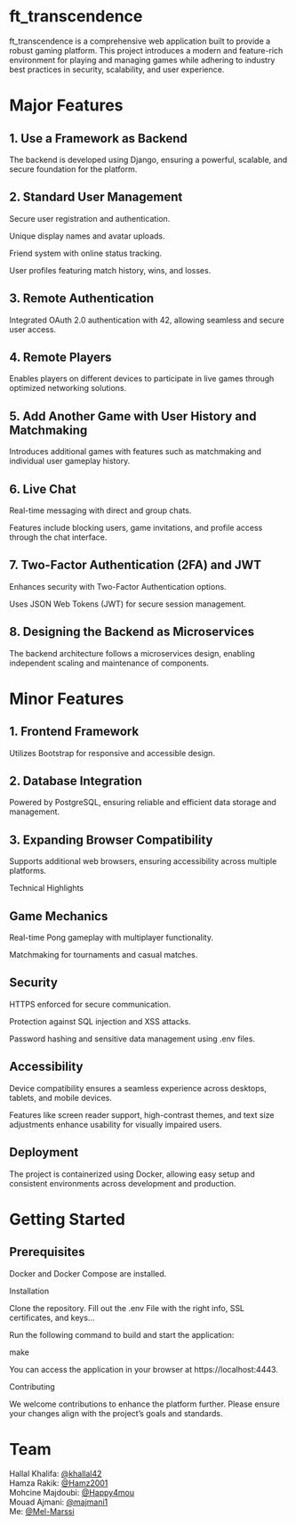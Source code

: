 
# ft_transcendence

ft_transcendence is a comprehensive web application built to provide a robust gaming platform. This project introduces a modern and feature-rich environment for playing and managing games while adhering to industry best practices in security, scalability, and user experience.

# Major Features

## 1. Use a Framework as Backend

The backend is developed using Django, ensuring a powerful, scalable, and secure foundation for the platform.

## 2. Standard User Management

Secure user registration and authentication.

Unique display names and avatar uploads.

Friend system with online status tracking.

User profiles featuring match history, wins, and losses.

## 3. Remote Authentication

Integrated OAuth 2.0 authentication with 42, allowing seamless and secure user access.

## 4. Remote Players

Enables players on different devices to participate in live games through optimized networking solutions.

## 5. Add Another Game with User History and Matchmaking

Introduces additional games with features such as matchmaking and individual user gameplay history.

## 6. Live Chat

Real-time messaging with direct and group chats.

Features include blocking users, game invitations, and profile access through the chat interface.

## 7. Two-Factor Authentication (2FA) and JWT

Enhances security with Two-Factor Authentication options.

Uses JSON Web Tokens (JWT) for secure session management.

## 8. Designing the Backend as Microservices

The backend architecture follows a microservices design, enabling independent scaling and maintenance of components.

# Minor Features

## 1. Frontend Framework

Utilizes Bootstrap for responsive and accessible design.

## 2. Database Integration

Powered by PostgreSQL, ensuring reliable and efficient data storage and management.

## 3. Expanding Browser Compatibility

Supports additional web browsers, ensuring accessibility across multiple platforms.

Technical Highlights

## Game Mechanics

Real-time Pong gameplay with multiplayer functionality.

Matchmaking for tournaments and casual matches.

## Security

HTTPS enforced for secure communication.

Protection against SQL injection and XSS attacks.

Password hashing and sensitive data management using .env files.

## Accessibility

Device compatibility ensures a seamless experience across desktops, tablets, and mobile devices.

Features like screen reader support, high-contrast themes, and text size adjustments enhance usability for visually impaired users.

## Deployment

The project is containerized using Docker, allowing easy setup and consistent environments across development and production.

# Getting Started

## Prerequisites

Docker and Docker Compose are installed.


Installation

Clone the repository.
Fill out the .env File with the right info, SSL certificates, and keys...

Run the following command to build and start the application:

make

You can access the application in your browser at https://localhost:4443.

Contributing

We welcome contributions to enhance the platform further. Please ensure your changes align with the project’s goals and standards.

# Team 
Hallal Khalifa: [@khallal42](https://github.com/khallal42)<br>
Hamza Rakik: [@Hamz2001](https://github.com/Hamz2001)<br>
Mohcine Majdoubi: [@Happy4mou](https://github.com/Happy4mou)<br>
Mouad Ajmani: [@majmani1](https://github.com/majmani1)<br>
Me: [@Mel-Marssi](https://github.com/Mel-Marssi)<br>
